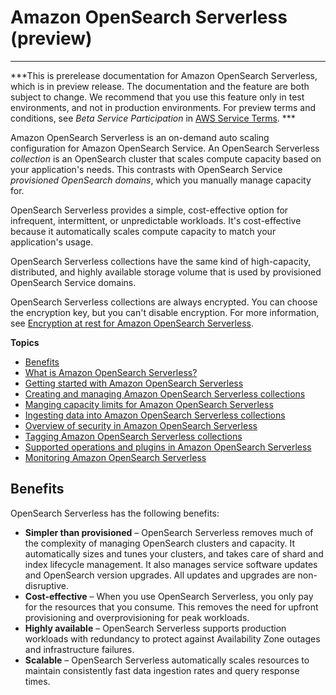# Amazon OpenSearch Serverless \(preview\)<a name="serverless"></a>

****  
***This is prerelease documentation for Amazon OpenSearch Serverless, which is in preview release\. The documentation and the feature are both subject to change\. We recommend that you use this feature only in test environments, and not in production environments\. For preview terms and conditions, see *Beta Service Participation* in [AWS Service Terms](https://aws.amazon.com/service-terms/)\. *** 

Amazon OpenSearch Serverless is an on\-demand auto scaling configuration for Amazon OpenSearch Service\. An OpenSearch Serverless *collection* is an OpenSearch cluster that scales compute capacity based on your application's needs\. This contrasts with OpenSearch Service *provisioned OpenSearch domains*, which you manually manage capacity for\. 

OpenSearch Serverless provides a simple, cost\-effective option for infrequent, intermittent, or unpredictable workloads\. It's cost\-effective because it automatically scales compute capacity to match your application's usage\.

OpenSearch Serverless collections have the same kind of high\-capacity, distributed, and highly available storage volume that is used by provisioned OpenSearch Service domains\.

OpenSearch Serverless collections are always encrypted\. You can choose the encryption key, but you can't disable encryption\. For more information, see [Encryption at rest for Amazon OpenSearch Serverless](serverless-encryption.md)\.

**Topics**
+ [Benefits](#serverless-benefits)
+ [What is Amazon OpenSearch Serverless?](serverless-overview.md)
+ [Getting started with Amazon OpenSearch Serverless](serverless-getting-started.md)
+ [Creating and managing Amazon OpenSearch Serverless collections](serverless-manage.md)
+ [Manging capacity limits for Amazon OpenSearch Serverless](serverless-scaling.md)
+ [Ingesting data into Amazon OpenSearch Serverless collections](serverless-clients.md)
+ [Overview of security in Amazon OpenSearch Serverless](serverless-security.md)
+ [Tagging Amazon OpenSearch Serverless collections](tag-collection.md)
+ [Supported operations and plugins in Amazon OpenSearch Serverless](serverless-genref.md)
+ [Monitoring Amazon OpenSearch Serverless](serverless-monitoring.md)

## Benefits<a name="serverless-benefits"></a>

OpenSearch Serverless has the following benefits:
+ **Simpler than provisioned** – OpenSearch Serverless removes much of the complexity of managing OpenSearch clusters and capacity\. It automatically sizes and tunes your clusters, and takes care of shard and index lifecycle management\. It also manages service software updates and OpenSearch version upgrades\. All updates and upgrades are non\-disruptive\.
+ **Cost\-effective** – When you use OpenSearch Serverless, you only pay for the resources that you consume\. This removes the need for upfront provisioning and overprovisioning for peak workloads\.
+ **Highly available** – OpenSearch Serverless supports production workloads with redundancy to protect against Availability Zone outages and infrastructure failures\.
+ **Scalable** – OpenSearch Serverless automatically scales resources to maintain consistently fast data ingestion rates and query response times\.
